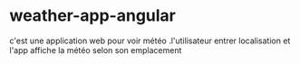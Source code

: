 # weather-app-angular
c'est une application web pour voir météo .l'utilisateur entrer  localisation et l'app affiche la météo selon son emplacement
